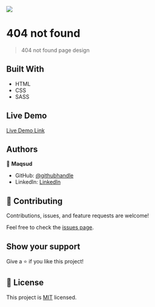 [![](https://img.shields.io/badge/-buy_me_a%C2%A0coffee-gray?logo=buy-me-a-coffee)](https://www.buymeacoffee.com/maqsudtolipov)

# 404 not found

> 404 not found page design



## Built With

- HTML
- CSS
- SASS

## Live Demo

[Live Demo Link](https://maqsud-404-not-found.netlify.app/)

## Authors

👤 **Maqsud**

- GitHub: [@githubhandle](https://github.com/maqsudtolipov)
- LinkedIn: [LinkedIn](https://www.linkedin.com/in/maqsud-tolipov)

## 🤝 Contributing

Contributions, issues, and feature requests are welcome!

Feel free to check the [issues page](../../issues/).

## Show your support

Give a ⭐️ if you like this project!

## 📝 License

This project is [MIT](./MIT.md) licensed.
